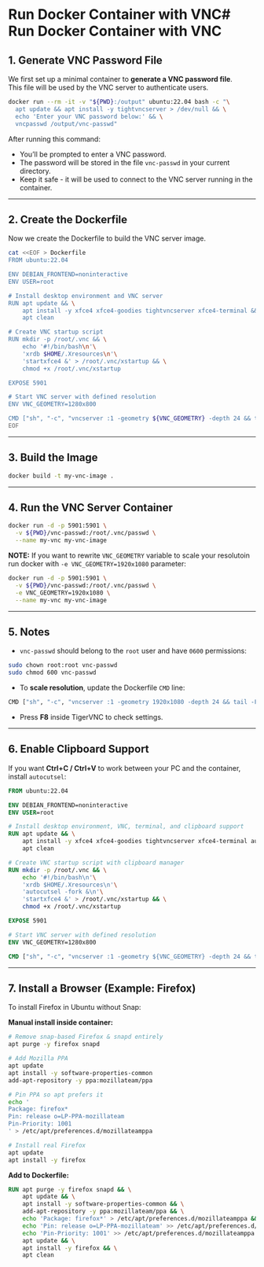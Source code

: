 # Run Docker Container with VNC# Run Docker Container with VNC

## 1. Generate VNC Password File
We first set up a minimal container to **generate a VNC password file**.  
This file will be used by the VNC server to authenticate users.

```bash
docker run --rm -it -v "${PWD}:/output" ubuntu:22.04 bash -c "\
  apt update && apt install -y tightvncserver > /dev/null && \
  echo 'Enter your VNC password below:' && \
  vncpasswd /output/vnc-passwd"
```

After running this command:
- You’ll be prompted to enter a VNC password.
- The password will be stored in the file `vnc-passwd` in your current directory.
- Keep it safe - it will be used to connect to the VNC server running in the container.

---

## 2. Create the Dockerfile
Now we create the Dockerfile to build the VNC server image.

```bash
cat <<EOF > Dockerfile
FROM ubuntu:22.04

ENV DEBIAN_FRONTEND=noninteractive
ENV USER=root

# Install desktop environment and VNC server
RUN apt update && \
    apt install -y xfce4 xfce4-goodies tightvncserver xfce4-terminal && \
    apt clean

# Create VNC startup script
RUN mkdir -p /root/.vnc && \
    echo '#!/bin/bash\n'\
    'xrdb $HOME/.Xresources\n'\
    'startxfce4 &' > /root/.vnc/xstartup && \
    chmod +x /root/.vnc/xstartup

EXPOSE 5901

# Start VNC server with defined resolution
ENV VNC_GEOMETRY=1280x800

CMD ["sh", "-c", "vncserver :1 -geometry ${VNC_GEOMETRY} -depth 24 && tail -F /root/.vnc/*.log"]
EOF
```

---

## 3. Build the Image
```bash
docker build -t my-vnc-image .
```

---

## 4. Run the VNC Server Container
```bash
docker run -d -p 5901:5901 \
  -v ${PWD}/vnc-passwd:/root/.vnc/passwd \
  --name my-vnc my-vnc-image
```
**NOTE:** If you want to rewrite `VNC_GEOMETRY` variable to scale your resolutoin run docker with `-e VNC_GEOMETRY=1920x1080` parameter:
```bash
docker run -d -p 5901:5901 \
  -v ${PWD}/vnc-passwd:/root/.vnc/passwd \
  -e VNC_GEOMETRY=1920x1080 \
  --name my-vnc my-vnc-image
```

---

## 5. Notes
- `vnc-passwd` should belong to the `root` user and have `0600` permissions:
```bash
sudo chown root:root vnc-passwd
sudo chmod 600 vnc-passwd
```
- To **scale resolution**, update the Dockerfile `CMD` line:
```bash
CMD ["sh", "-c", "vncserver :1 -geometry 1920x1080 -depth 24 && tail -F /root/.vnc/*.log"]
```
- Press **F8** inside TigerVNC to check settings.

---

## 6. Enable Clipboard Support
If you want **Ctrl+C / Ctrl+V** to work between your PC and the container, install `autocutsel`:

```dockerfile
FROM ubuntu:22.04

ENV DEBIAN_FRONTEND=noninteractive
ENV USER=root

# Install desktop environment, VNC, terminal, and clipboard support
RUN apt update && \
    apt install -y xfce4 xfce4-goodies tightvncserver xfce4-terminal autocutsel && \
    apt clean

# Create VNC startup script with clipboard manager
RUN mkdir -p /root/.vnc && \
    echo '#!/bin/bash\n'\
    'xrdb $HOME/.Xresources\n'\
    'autocutsel -fork &\n'\
    'startxfce4 &' > /root/.vnc/xstartup && \
    chmod +x /root/.vnc/xstartup

EXPOSE 5901

# Start VNC server with defined resolution
ENV VNC_GEOMETRY=1280x800

CMD ["sh", "-c", "vncserver :1 -geometry ${VNC_GEOMETRY} -depth 24 && tail -F /root/.vnc/*.log"]
```

---

## 7. Install a Browser (Example: Firefox)
To install Firefox in Ubuntu without Snap:

**Manual install inside container:**
```bash
# Remove snap-based Firefox & snapd entirely
apt purge -y firefox snapd

# Add Mozilla PPA
apt update
apt install -y software-properties-common
add-apt-repository -y ppa:mozillateam/ppa

# Pin PPA so apt prefers it
echo '
Package: firefox*
Pin: release o=LP-PPA-mozillateam
Pin-Priority: 1001
' > /etc/apt/preferences.d/mozillateamppa

# Install real Firefox
apt update
apt install -y firefox
```

**Add to Dockerfile:**
```dockerfile
RUN apt purge -y firefox snapd && \
    apt update && \
    apt install -y software-properties-common && \
    add-apt-repository -y ppa:mozillateam/ppa && \
    echo 'Package: firefox*' > /etc/apt/preferences.d/mozillateamppa && \
    echo 'Pin: release o=LP-PPA-mozillateam' >> /etc/apt/preferences.d/mozillateamppa && \
    echo 'Pin-Priority: 1001' >> /etc/apt/preferences.d/mozillateamppa && \
    apt update && \
    apt install -y firefox && \
    apt clean
```
